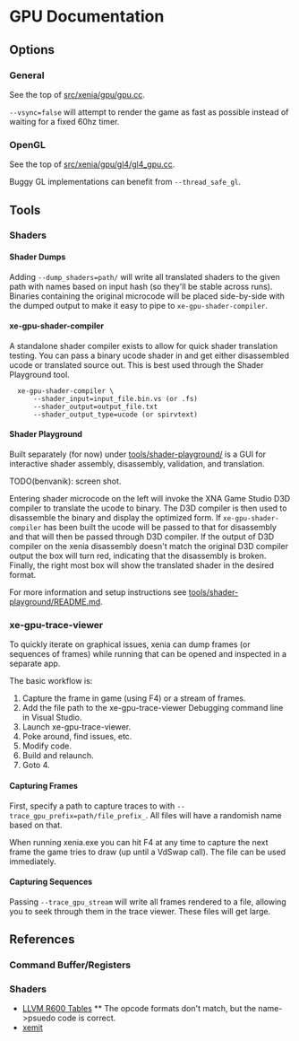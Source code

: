 # GPU Documentation

## Options

### General

See the top of [src/xenia/gpu/gpu.cc](https://github.com/benvanik/xenia/blob/master/src/xenia/gpu/gpu.cc).

`--vsync=false` will attempt to render the game as fast as possible instead of
waiting for a fixed 60hz timer.

### OpenGL

See the top of [src/xenia/gpu/gl4/gl4_gpu.cc](https://github.com/benvanik/xenia/blob/master/src/xenia/gpu/gl4/gl4_gpu.cc).

Buggy GL implementations can benefit from `--thread_safe_gl`.

## Tools

### Shaders

#### Shader Dumps

Adding `--dump_shaders=path/` will write all translated shaders to the given
path with names based on input hash (so they'll be stable across runs).
Binaries containing the original microcode will be placed side-by-side with
the dumped output to make it easy to pipe to `xe-gpu-shader-compiler`.

#### xe-gpu-shader-compiler

A standalone shader compiler exists to allow for quick shader translation
testing. You can pass a binary ucode shader in and get either disassembled
ucode or translated source out. This is best used through the Shader
Playground tool.

```
  xe-gpu-shader-compiler \
      --shader_input=input_file.bin.vs (or .fs)
      --shader_output=output_file.txt
      --shader_output_type=ucode (or spirvtext)
```

#### Shader Playground

Built separately (for now) under [tools/shader-playground/](https://github.com/benvanik/xenia/blob/master/tools/shader-playground/)
is a GUI for interactive shader assembly, disassembly, validation, and
translation.

TODO(benvanik): screen shot.

Entering shader microcode on the left will invoke the XNA Game Studio
D3D compiler to translate the ucode to binary. The D3D compiler is then
used to disassemble the binary and display the optimized form. If
`xe-gpu-shader-compiler` has been built the ucode will be passed to that
for disassembly and that will then be passed through D3D compiler. If
the output of D3D compiler on the xenia disassembly doesn't match the
original D3D compiler output the box will turn red, indicating that the
disassembly is broken. Finally, the right most box will show the
translated shader in the desired format.

For more information and setup instructions see
[tools/shader-playground/README.md](https://github.com/benvanik/xenia/blob/master/tools/shader-playground/README.md).

### xe-gpu-trace-viewer

To quickly iterate on graphical issues, xenia can dump frames (or sequences of
frames) while running that can be opened and inspected in a separate app.

The basic workflow is:

1. Capture the frame in game (using F4) or a stream of frames.
2. Add the file path to the xe-gpu-trace-viewer Debugging command line in
Visual Studio.
3. Launch xe-gpu-trace-viewer.
4. Poke around, find issues, etc.
5. Modify code.
6. Build and relaunch.
7. Goto 4.

#### Capturing Frames

First, specify a path to capture traces to with
`--trace_gpu_prefix=path/file_prefix_`. All files will have a randomish name
based on that.

When running xenia.exe you can hit F4 at any time to capture the next frame the
game tries to draw (up until a VdSwap call). The file can be used immediately.

#### Capturing Sequences

Passing `--trace_gpu_stream` will write all frames rendered to a file, allowing
you to seek through them in the trace viewer. These files will get large.

## References

### Command Buffer/Registers

### Shaders

* [LLVM R600 Tables](https://llvm.org/viewvc/llvm-project/llvm/trunk/lib/Target/R600/R600Instructions.td)
** The opcode formats don't match, but the name->psuedo code is correct.
* [xemit](https://github.com/gligli/libxemit/blob/master/xemitops.c)
